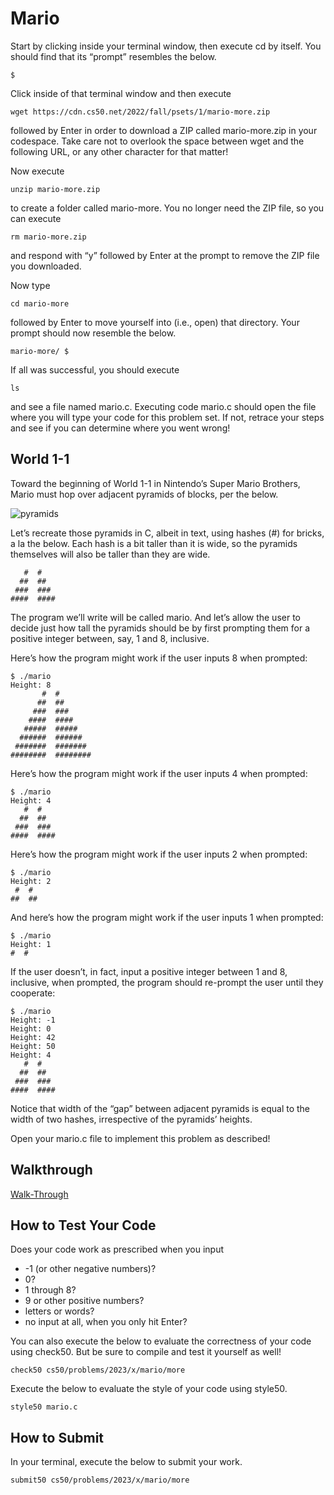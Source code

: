 # Mario

Start by clicking inside your terminal window, then execute cd by itself. You should find that its “prompt” resembles the below.

    $
Click inside of that terminal window and then execute

    wget https://cdn.cs50.net/2022/fall/psets/1/mario-more.zip

followed by Enter in order to download a ZIP called mario-more.zip in your codespace. Take care not to overlook the space between wget and the following URL, or any other character for that matter!

Now execute

    unzip mario-more.zip

to create a folder called mario-more. You no longer need the ZIP file, so you can execute

    rm mario-more.zip

and respond with “y” followed by Enter at the prompt to remove the ZIP file you downloaded.

Now type

    cd mario-more

followed by Enter to move yourself into (i.e., open) that directory. Your prompt should now resemble the below.

    mario-more/ $

If all was successful, you should execute

    ls

and see a file named mario.c. Executing code mario.c should open the file where you will type your code for this problem set. If not, retrace your steps and see if you can determine where you went wrong!

## World 1-1

Toward the beginning of World 1-1 in Nintendo’s Super Mario Brothers, Mario must hop over adjacent pyramids of blocks, per the below.

![pyramids](https://cs50.harvard.edu/x/2023/psets/1/mario/more/pyramids.png)

Let’s recreate those pyramids in C, albeit in text, using hashes (#) for bricks, a la the below. Each hash is a bit taller than it is wide, so the pyramids themselves will also be taller than they are wide.

       #  #
      ##  ##
     ###  ###
    ####  ####

The program we’ll write will be called mario. And let’s allow the user to decide just how tall the pyramids should be by first prompting them for a positive integer between, say, 1 and 8, inclusive.

Here’s how the program might work if the user inputs 8 when prompted:

    $ ./mario
    Height: 8
           #  #
          ##  ##
         ###  ###
        ####  ####
       #####  #####
      ######  ######
     #######  #######
    ########  ########

Here’s how the program might work if the user inputs 4 when prompted:

    $ ./mario
    Height: 4
       #  #
      ##  ##
     ###  ###
    ####  ####

Here’s how the program might work if the user inputs 2 when prompted:

    $ ./mario
    Height: 2
     #  #
    ##  ##

And here’s how the program might work if the user inputs 1 when prompted:

    $ ./mario
    Height: 1
    #  #

If the user doesn’t, in fact, input a positive integer between 1 and 8, inclusive, when prompted, the program should re-prompt the user until they cooperate:

    $ ./mario
    Height: -1
    Height: 0
    Height: 42
    Height: 50
    Height: 4
       #  #
      ##  ##
     ###  ###
    ####  ####

Notice that width of the “gap” between adjacent pyramids is equal to the width of two hashes, irrespective of the pyramids’ heights.

Open your mario.c file to implement this problem as described!

## Walkthrough

[Walk-Through](https://youtu.be/FzN9RAjYG_Q)

## How to Test Your Code

Does your code work as prescribed when you input

- -1 (or other negative numbers)?
- 0?
- 1 through 8?
- 9 or other positive numbers?
- letters or words?
- no input at all, when you only hit Enter?

You can also execute the below to evaluate the correctness of your code using check50. But be sure to compile and test it yourself as well!

    check50 cs50/problems/2023/x/mario/more

Execute the below to evaluate the style of your code using style50.

    style50 mario.c

## How to Submit

In your terminal, execute the below to submit your work.

    submit50 cs50/problems/2023/x/mario/more
